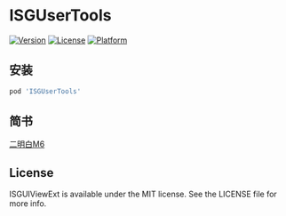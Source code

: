 # ISGUserTools

[![Version](https://img.shields.io/cocoapods/v/ISGUIViewExt.svg?style=flat)](https://cocoapods.org/pods/ISGUserTools)
[![License](https://img.shields.io/cocoapods/l/ISGUIViewExt.svg?style=flat)](https://cocoapods.org/pods/ISGUserTools)
[![Platform](https://img.shields.io/cocoapods/p/ISGUIViewExt.svg?style=flat)](https://cocoapods.org/pods/ISGUserTools)


## 安装

```ruby
pod 'ISGUserTools'
```


## 简书

[二明白M6](https://www.jianshu.com/u/7e1b920cdac1)

## License

ISGUIViewExt is available under the MIT license. See the LICENSE file for more info.
